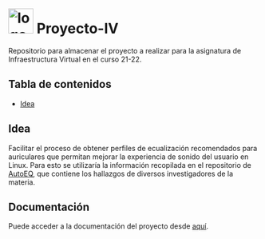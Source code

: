 # <img src="https://pbs.twimg.com/profile_images/378800000364886592/2e6f7c62714a4ae59c71e7cc8772df0e_400x400.png" alt="logo" width=50px /> Proyecto-IV

Repositorio para almacenar el proyecto a realizar para la asignatura de Infraestructura Virtual en el curso 21-22.

## Tabla de contenidos

- [Idea](#idea)

## Idea

Facilitar el proceso de obtener perfiles de ecualización recomendados para auriculares que permitan mejorar la experiencia de sonido del usuario en Linux. Para esto se utilizaría la información recopilada en el repositorio de [AutoEQ](https://github.com/jaakkopasanen/AutoEq), que contiene los hallazgos de diversos investigadores de la materia.

## Documentación

Puede acceder a la documentación del proyecto desde [aquí](docs).